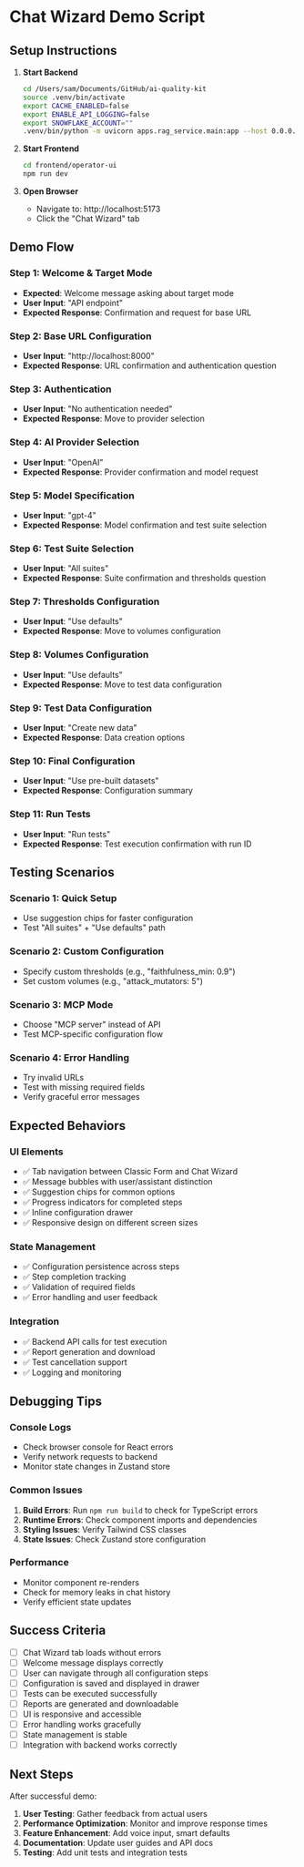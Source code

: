 # Chat Wizard Demo Script

## Setup Instructions

1. **Start Backend**
   ```bash
   cd /Users/sam/Documents/GitHub/ai-quality-kit
   source .venv/bin/activate
   export CACHE_ENABLED=false
   export ENABLE_API_LOGGING=false
   export SNOWFLAKE_ACCOUNT=""
   .venv/bin/python -m uvicorn apps.rag_service.main:app --host 0.0.0.0 --port 8000
   ```

2. **Start Frontend**
   ```bash
   cd frontend/operator-ui
   npm run dev
   ```

3. **Open Browser**
   - Navigate to: http://localhost:5173
   - Click the "Chat Wizard" tab

## Demo Flow

### Step 1: Welcome & Target Mode
- **Expected**: Welcome message asking about target mode
- **User Input**: "API endpoint"
- **Expected Response**: Confirmation and request for base URL

### Step 2: Base URL Configuration
- **User Input**: "http://localhost:8000"
- **Expected Response**: URL confirmation and authentication question

### Step 3: Authentication
- **User Input**: "No authentication needed"
- **Expected Response**: Move to provider selection

### Step 4: AI Provider Selection
- **User Input**: "OpenAI"
- **Expected Response**: Provider confirmation and model request

### Step 5: Model Specification
- **User Input**: "gpt-4"
- **Expected Response**: Model confirmation and test suite selection

### Step 6: Test Suite Selection
- **User Input**: "All suites"
- **Expected Response**: Suite confirmation and thresholds question

### Step 7: Thresholds Configuration
- **User Input**: "Use defaults"
- **Expected Response**: Move to volumes configuration

### Step 8: Volumes Configuration
- **User Input**: "Use defaults"
- **Expected Response**: Move to test data configuration

### Step 9: Test Data Configuration
- **User Input**: "Create new data"
- **Expected Response**: Data creation options

### Step 10: Final Configuration
- **User Input**: "Use pre-built datasets"
- **Expected Response**: Configuration summary

### Step 11: Run Tests
- **User Input**: "Run tests"
- **Expected Response**: Test execution confirmation with run ID

## Testing Scenarios

### Scenario 1: Quick Setup
- Use suggestion chips for faster configuration
- Test "All suites" + "Use defaults" path

### Scenario 2: Custom Configuration
- Specify custom thresholds (e.g., "faithfulness_min: 0.9")
- Set custom volumes (e.g., "attack_mutators: 5")

### Scenario 3: MCP Mode
- Choose "MCP server" instead of API
- Test MCP-specific configuration flow

### Scenario 4: Error Handling
- Try invalid URLs
- Test with missing required fields
- Verify graceful error messages

## Expected Behaviors

### UI Elements
- ✅ Tab navigation between Classic Form and Chat Wizard
- ✅ Message bubbles with user/assistant distinction
- ✅ Suggestion chips for common options
- ✅ Progress indicators for completed steps
- ✅ Inline configuration drawer
- ✅ Responsive design on different screen sizes

### State Management
- ✅ Configuration persistence across steps
- ✅ Step completion tracking
- ✅ Validation of required fields
- ✅ Error handling and user feedback

### Integration
- ✅ Backend API calls for test execution
- ✅ Report generation and download
- ✅ Test cancellation support
- ✅ Logging and monitoring

## Debugging Tips

### Console Logs
- Check browser console for React errors
- Verify network requests to backend
- Monitor state changes in Zustand store

### Common Issues
1. **Build Errors**: Run `npm run build` to check for TypeScript errors
2. **Runtime Errors**: Check component imports and dependencies
3. **Styling Issues**: Verify Tailwind CSS classes
4. **State Issues**: Check Zustand store configuration

### Performance
- Monitor component re-renders
- Check for memory leaks in chat history
- Verify efficient state updates

## Success Criteria

- [ ] Chat Wizard tab loads without errors
- [ ] Welcome message displays correctly
- [ ] User can navigate through all configuration steps
- [ ] Configuration is saved and displayed in drawer
- [ ] Tests can be executed successfully
- [ ] Reports are generated and downloadable
- [ ] UI is responsive and accessible
- [ ] Error handling works gracefully
- [ ] State management is stable
- [ ] Integration with backend works correctly

## Next Steps

After successful demo:
1. **User Testing**: Gather feedback from actual users
2. **Performance Optimization**: Monitor and improve response times
3. **Feature Enhancement**: Add voice input, smart defaults
4. **Documentation**: Update user guides and API docs
5. **Testing**: Add unit tests and integration tests
